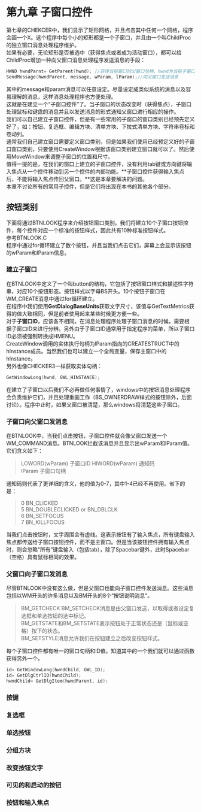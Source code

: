 # 第九章 子窗口控件
第七章的CHEKCER中，我们显示了矩形网格，并且点击其中任何一个网格，程序会画一个X。这个程序中每个小的矩形都是一个子窗口，并且由一个叫ChildProc的独立窗口消息处理程序维护。  
如果有必要，无论矩形是否被选中（获得焦点或者成为活动窗口），都可以给ChildProc增加一种向父窗口消息处理程序发送消息的手段：  
```c
HWND hwndParnt= GetParent(hwnd); //获得当前窗口的父窗口句柄，hwnd为当前子窗口句柄  
SendMessage(hwndParent, message, wParam, lParam);//向父窗口发送消息  
```
其中的message和param消息可以任意设定。尽量设定成类似系统的消息以及容易理解的消息，这样消息处理程序也方便处理。  
这就是在建立一个“子窗口控件”了。当子窗口的状态改变时（获得焦点），子窗口处理鼠标和键盘的消息并且以发送消息的形式通知父窗口进行相应的操作。  
我们可以自己建立子窗口控件，但是有一些常用的子窗口的窗口类别已经预先定义好了，如：按钮、复选框、编辑方块、清单方块、下拉式清单方块、字符串卷标和卷动列。  
通常我们自己建立窗口需要定义窗口类别，但是如果我们使用已经预定义好的子窗口窗口类别，只要使用CreateWindow根据该窗口类别建立窗口就可以了。然后使用MoveWindow来调整子窗口的位置和尺寸。  
值得一提的是，在我们的窗口上建立的子窗口控件，没有利用tab键或方向键将输入焦点从一个控件移动到另一个控件的内部功能。**子窗口控件获得输入焦点后，不能将输入焦点传回父窗口。**这是本章要解决的问题。   
本章不讨论所有的常用子控件，但是它们将出现在本书的其他各个部分。  
## 按钮类别
下面将通过BTNLOOK程序来介绍按钮窗口类别。我们将建立10个子窗口按钮控件，每个控件对应一个标准的按钮样式，因此共有10种标准按钮样式。  
参考BTNLOOK.C  
程序中通过for循环建立了数个按钮，并且当我们点击它们，屏幕上会显示该按钮的wParam和lParam信息。
### 建立子窗口
在BTNLOOK中定义了一个叫button的结构，它包括了按钮窗口样式和描述性字符串，对应10个按钮形态。按钮样式以字母BS开头。10个按钮子窗口在WM_CREATE消息中通过for循环建立。  
在程序中我们使用**GetDialogBaseUnits**获取文字尺寸，该值与GetTextMetrics获得的值大致相同，但是前者使用起来某些时候更方便一些。  
对于**子窗口ID**，应该各不相同。在消息处理程序处理子窗口消息的时候，需要根据子窗口ID来进行分辨。另外由于子窗口ID通常用于指定程序的菜单，所以子窗口ID必须被强制转换成HMENU。  
CreateWindow调用的实体执行句柄为lParam指向的CREATESTRUCT中的hInstance成员。当然我们也可以建立一个全局变量，保存主窗口中的hInstance。  
另外也像CHECKER3一样获取实体句柄：  
```c
GetWindowLong(hwnd, GWL_HINSTANCE);  
```
在建立了子窗口以后我们不必再做任何事情了，windows中的按钮消息处理程序会负责维护它们，并且处理重画工作（BS_OWNERDRAW样式的按钮除外，后面讨论）。程序中止时，如果父窗口被清楚，那么windows将清楚这些子窗口。  
### 子窗口向父窗口发消息
在BTNLOOK中，当我们点击按钮，子窗口控件就会像父窗口发送一个WM_COMMAND消息。BTNLOOK拦截该消息并且显示出wParam和lParam值。它们含义如下：  
> LOWORD(wParam)  子窗口ID
> HIWORD(wParam)  通知码  
> lParam  子窗口句柄   

通知码则代表了更详细的含义，他的值为0-7，其中1-4已经不再使用。省下的是：  
> 0 BN_CLICKED  
> 5 BN_DOUBLECLICKED or BN_DBLCLK  
> 6 BN_SETFOCUS  
> 7 BN_KILLFOCUS  
  
当我们点击按钮时，文字周围会有虚线。这表示按钮有了输入焦点，所有键盘输入焦点都传送给子窗口按钮控件，而不是主窗口。但是当该按钮控件拥有输入焦点时，则会忽略“所有”键盘输入（包括tab），除了Spacebar键外，此时Spacebar（空格）具有鼠标相同的效果。
### 父窗口向子窗口发消息
尽管BTNLOOK中没有这么做，但是父窗口也能向子窗口控件发送消息。这些消息包括以WM开头的许多消息以及BM开头的8个“按钮说明消息”。
> BM_GETCHECK BM_SETCHECK消息是由父窗口发送，以取得或者设定复选框和单选按钮的选中标记。  
> BM_GETSTATE和BM_SETSTATE表示按钮处于正常状态还是（鼠标或空格）按下的状态。  
> BM_SETSTYLE消息允许我们在按钮建立之后改变按钮样式。  

每个子窗口控件都有唯一的窗口句柄和ID值。知道其中的一个我们就可以通过函数获得另外一个。  
```c
id= GetWindowLong(hwndChild, GWL_ID);  
id= GetDlgCtrlID(hwndChild);  
hwndChild= GetDlgItem(hwndParent, id);  
```
### 按键

### 复选框
### 单选按钮
### 分组方块
### 改变按钮文字
### 可见的和启动的按钮
### 按钮和输入焦点